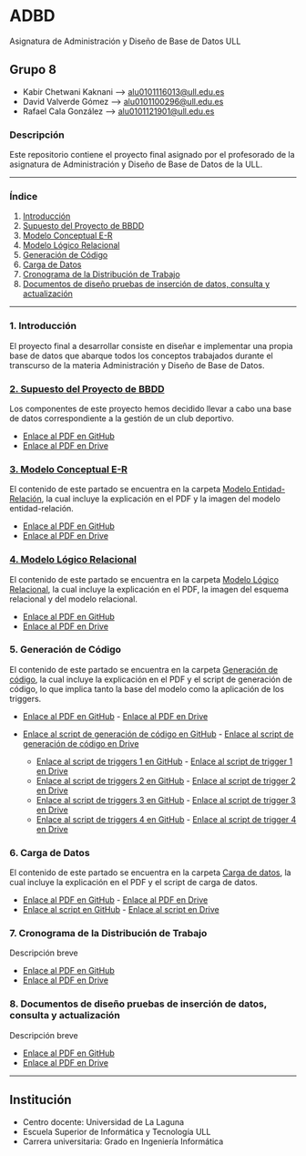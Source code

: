 # ADBD
Asignatura de Administración y Diseño de Base de Datos ULL

## Grupo 8
- Kabir Chetwani Kaknani --> <alu0101116013@ull.edu.es>
- David Valverde Gómez --> <alu0101100296@ull.edu.es>
- Rafael Cala González --> <alu0101121901@ull.edu.es>

### Descripción
Este repositorio contiene el proyecto final asignado por el profesorado de la asignatura de Administración y Diseño de Base de Datos de la ULL.

___

### Índice

1. [Introducción](#id1)
2. [Supuesto del Proyecto de BBDD](#id2)
3. [Modelo Conceptual E-R](#id3)
4. [Modelo Lógico Relacional](#id4)
5. [Generación de Código](#id5)
6. [Carga de Datos](#id6)
7. [Cronograma de la Distribución de Trabajo](#id7)
8. [Documentos de diseño pruebas de inserción de datos, consulta y actualización](#id8)

___


### 1. Introducción <a name="id1"></a>
El proyecto final a desarrollar consiste en diseñar e implementar una propia base de datos que abarque todos los conceptos trabajados durante el transcurso de la materia Administración y Diseño de Base de Datos.

### [2. Supuesto del Proyecto de BBDD](https://github.com/alu0101116013/ADBD_GRUPO-8/tree/master/Supuesto%20del%20Proyecto%20de%20BBDD) <a name="id2"></a>
Los componentes de este proyecto hemos decidido llevar a cabo una base de datos correspondiente a la gestión de un club deportivo.
- [Enlace al PDF en GitHub](https://github.com/alu0101116013/ADBD_GRUPO-8/blob/master/Supuesto%20del%20Proyecto%20de%20BBDD/Supuesto%20del%20proyecto%20de%20BBDD.pdf)
- [Enlace al PDF en Drive](https://drive.google.com/file/d/14hSgZ9raKDNAWRXl9-eUyaml0oNe0_RK/view?usp=sharing)
 
### [3. Modelo Conceptual E-R](https://github.com/alu0101116013/ADBD_GRUPO-8/tree/master/Modelo%20Entidad-Relaci%C3%B3n) <a name="id3"></a>
El contenido de este partado se encuentra en la carpeta [Modelo Entidad-Relación](https://github.com/alu0101116013/ADBD_GRUPO-8/tree/master/Modelo%20Entidad-Relaci%C3%B3n), la cual incluye la explicación en el PDF y la imagen del modelo entidad-relación.
- [Enlace al PDF en GitHub](https://github.com/alu0101116013/ADBD_GRUPO-8/blob/master/Modelo%20Entidad-Relaci%C3%B3n/Modelo%20E-R.pdf)
- [Enlace al PDF en Drive](https://drive.google.com/file/d/11_bF9MMOjm_G99F6UHEPMZ0MskwAGjH5/view?usp=sharing)

### [4. Modelo Lógico Relacional](https://github.com/alu0101116013/ADBD_GRUPO-8/tree/master/Modelo%20L%C3%B3gico%20Relacional) <a name="id4"></a>
El contenido de este partado se encuentra en la carpeta [Modelo Lógico Relacional](https://github.com/alu0101116013/ADBD_GRUPO-8/tree/master/Modelo%20L%C3%B3gico%20Relacional), la cual incluye la explicación en el PDF, la imagen del esquema relacional y del modelo relacional.
- [Enlace al PDF en GitHub](https://github.com/alu0101116013/ADBD_GRUPO-8/blob/master/Modelo%20L%C3%B3gico%20Relacional/Modelo%20L%C3%B3gico%20Relacional.pdf)
- [Enlace al PDF en Drive](https://drive.google.com/file/d/18uPdbiSXtxUwEnKGpMzqueyYEs2_Ybi7/view?usp=sharing)

### 5. Generación de Código <a name="id5"></a>
El contenido de este partado se encuentra en la carpeta [Generación de código](), la cual incluye la explicación en el PDF y el script de generación de código, lo que implica tanto la base del modelo como la aplicación de los triggers.
- [Enlace al PDF en GitHub]() - [Enlace al PDF en Drive]()
- [Enlace al script de generación de código en GitHub]() - [Enlace al script de generación de código en Drive]()

	- [Enlace al script de triggers 1 en GitHub]() - [Enlace al script de trigger 1 en Drive]()
	- [Enlace al script de triggers 2 en GitHub]() - [Enlace al script de trigger 2 en Drive]()
	- [Enlace al script de triggers 3 en GitHub]() - [Enlace al script de trigger 3 en Drive]()
	- [Enlace al script de triggers 4 en GitHub]() - [Enlace al script de trigger 4 en Drive]()

### 6. Carga de Datos <a name="id6"></a>
El contenido de este partado se encuentra en la carpeta [Carga de datos](), la cual incluye la explicación en el PDF y el script de carga de datos.
- [Enlace al PDF en GitHub]() - [Enlace al PDF en Drive]()
- [Enlace al script en GitHub]() - [Enlace al script en Drive]()

### 7. Cronograma de la Distribución de Trabajo <a name="id7"></a>
Descripción breve
- [Enlace al PDF en GitHub]()
- [Enlace al PDF en Drive]()

### 8. Documentos de diseño pruebas de inserción de datos, consulta y actualización <a name="id8"></a>
Descripción breve
- [Enlace al PDF en GitHub]()
- [Enlace al PDF en Drive]()

___

## Institución
* Centro docente: Universidad de La Laguna
* Escuela Superior de Informática y Tecnología ULL
* Carrera universitaria: Grado en Ingeniería Informática
